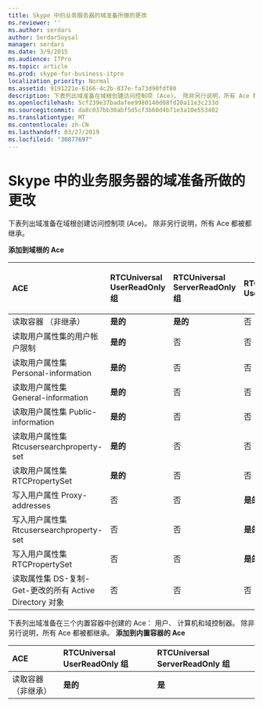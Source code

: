 ```yaml
---
title: Skype 中的业务服务器的域准备所做的更改
ms.reviewer: ''
ms.author: serdars
author: SerdarSoysal
manager: serdars
ms.date: 3/9/2015
ms.audience: ITPro
ms.topic: article
ms.prod: skype-for-business-itpro
localization_priority: Normal
ms.assetid: 9191221e-6166-4c2b-837e-fa73d90fdf80
description: 下表列出域准备在域根创建访问控制项 (Ace)。 除非另行说明，所有 Ace 都被都继承。
ms.openlocfilehash: 5cf239e37badafee9980140d08fd20a11e3c233d
ms.sourcegitcommit: da8c037bb30abf5d5cf3b60d4b71e3a10e553402
ms.translationtype: MT
ms.contentlocale: zh-CN
ms.lasthandoff: 03/27/2019
ms.locfileid: "30877697"
---
```

# <a name="changes-made-by-domain-preparation-in-skype-for-business-server"></a>Skype 中的业务服务器的域准备所做的更改
 
下表列出域准备在域根创建访问控制项 (Ace)。 除非另行说明，所有 Ace 都被都继承。
  
**添加到域根的 Ace**

|**ACE**|**RTCUniversal UserReadOnly 组**|**RTCUniversal ServerReadOnly 组**|**RTCUniversal UserAdmins**|**RTCHSUniversal 服务**|**验证用户**|
|:-----|:-----|:-----|:-----|:-----|:-----|
|读取容器 （非继承）  <br/> |**是的** <br/> |**是的** <br/> |否  <br/> |否  <br/> |否  <br/> |
|读取用户属性集的用户帐户限制  <br/> |**是的** <br/> |否  <br/> |否  <br/> |否  <br/> |否  <br/> |
|读取用户属性集 Personal-information  <br/> |**是的** <br/> |否  <br/> |否  <br/> |否  <br/> |否  <br/> |
|读取用户属性集 General-information  <br/> |**是的** <br/> |否  <br/> |否  <br/> |否  <br/> |否  <br/> |
|读取用户属性集 Public-information  <br/> |**是的** <br/> |否  <br/> |否  <br/> |否  <br/> |否  <br/> |
|读取用户属性集 Rtcusersearchproperty-set  <br/> |**是的** <br/> |否  <br/> |否  <br/> |否  <br/> |**是** <br/> |
|读取用户属性集 RTCPropertySet  <br/> |**是的** <br/> |否  <br/> |否  <br/> |否  <br/> |否  <br/> |
|写入用户属性 Proxy-addresses  <br/> |否  <br/> |否  <br/> |**是的** <br/> |否  <br/> |否  <br/> |
|写入用户属性集 Rtcusersearchproperty-set  <br/> |否  <br/> |否  <br/> |**是的** <br/> |否  <br/> |否  <br/> |
|写入用户属性集 RTCPropertySet  <br/> |否  <br/> |否  <br/> |**是的** <br/> |否  <br/> |否  <br/> |
|读取属性集 DS-复制-Get-更改的所有 Active Directory 对象  <br/> |否  <br/> |否  <br/> |否  <br/> |**是的** <br/> |否  <br/> |
   
下表列出域准备在三个内置容器中创建的 Ace： 用户、 计算机和域控制器。 除非另行说明，所有 Ace 都被都继承。
**添加到内置容器的 Ace**

|**ACE**|**RTCUniversal UserReadOnly 组**|**RTCUniversal ServerReadOnly 组**|
|:-----|:-----|:-----|
|读取容器 （非继承）  <br/> |**是的** <br/> |**是** <br/> |
   

